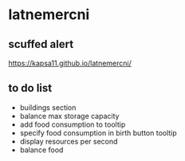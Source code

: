 # latnemercni

## scuffed alert

https://kapsa11.github.io/latnemercni/

## to do list

* buildings section
* balance max storage capacity
* add food consumption to tooltip
* specify food consumption in birth button tooltip
* display resources per second
* balance food

